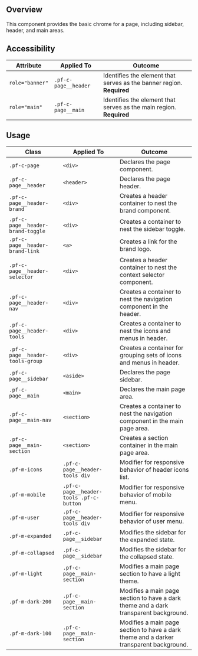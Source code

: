 ## Overview

This component provides the basic chrome for a page, including sidebar, header, and main areas.

## Accessibility

| Attribute | Applied To | Outcome |
| -- | -- | -- |
| `role="banner"` | `.pf-c-page__header` | Identifies the element that serves as the banner region. **Required** |
| `role="main"` | `.pf-c-page__main` | Identifies the element that serves as the main region. **Required** |

## Usage

| Class | Applied To | Outcome |
| -- | -- | -- |
| `.pf-c-page` | `<div>` |   Declares the page component. |
| `.pf-c-page__header` | `<header>` |   Declares the page header. |
| `.pf-c-page__header-brand` | `<div>` |   Creates a header container to nest the brand component. |
| `.pf-c-page__header-brand-toggle` | `<div>` |   Creates a container to nest the sidebar toggle. |
| `.pf-c-page__header-brand-link` | `<a>` |   Creates a link for the brand logo. |
| `.pf-c-page__header-selector` | `<div>` |   Creates a header container to nest the context selector component. |
| `.pf-c-page__header-nav` | `<div>` |   Creates a container to nest the navigation component in the header. |
| `.pf-c-page__header-tools` | `<div>` |   Creates a container to nest the icons and menus in header. |
| `.pf-c-page__header-tools-group` | `<div>` |  Creates a container for grouping sets of icons and menus in header. |
| `.pf-c-page__sidebar` | `<aside>` |   Declares the page sidebar. |
| `.pf-c-page__main` | `<main>` |   Declares the main page area. |
| `.pf-c-page__main-nav` | `<section>` |   Creates a container to nest the navigation component in the main page area. |
| `.pf-c-page__main-section` | `<section>` |  Creates a section container in the main page area. |
| `.pf-m-icons` | `.pf-c-page__header-tools div` | Modifier for responsive behavior of header icons list. |
| `.pf-m-mobile` | `.pf-c-page__header-tools .pf-c-button` | Modifier for responsive behavior of mobile menu. |
| `.pf-m-user` | `.pf-c-page__header-tools div` | Modifier for responsive behavior of user menu. |
| `.pf-m-expanded` | `.pf-c-page__sidebar` |  Modifies the sidebar for the expanded state. |
| `.pf-m-collapsed` | `.pf-c-page__sidebar` |  Modifies the sidebar for the collapsed state. |
| `.pf-m-light` | `.pf-c-page__main-section` | Modifies a main page section to have a light theme. |
| `.pf-m-dark-200` | `.pf-c-page__main-section` |  Modifies a main page section to have a dark theme and a dark transparent background. |
| `.pf-m-dark-100` | `.pf-c-page__main-section` |  Modifies a main page section to have a dark theme and a darker transparent background. |
